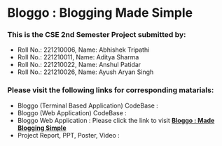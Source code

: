 # Bloggo : Blogging Made Simple

### This is the CSE 2nd Semester Project submitted by:
- Roll No.: 221210006, Name: Abhishek Tripathi
- Roll No.: 221210011, Name: Aditya Sharma
- Roll No.: 221210022, Name: Anshul Patidar
- Roll No.: 221210026, Name: Ayush Aryan Singh

### Please visit the following links for corresponding matarials:

- Bloggo (Terminal Based Application) CodeBase :
- Bloggo (Web Application) CodeBase : 
- Bloggo Web Application : Please click the link to visit **[Bloggo : Made Blogging Simple](https://bloggo-s0cq.onrender.com/)**
- Project Report, PPT, Poster, Video : 
